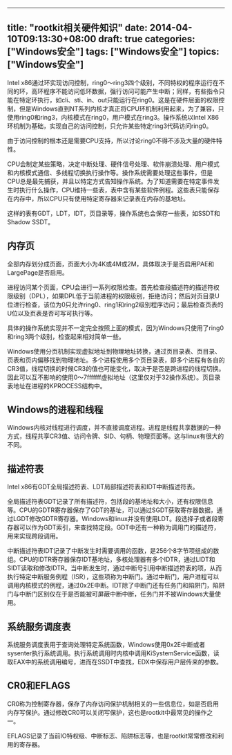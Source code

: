 
---
title: "rootkit相关硬件知识"
date: 2014-04-10T09:13:30+08:00
draft: true
categories: ["Windows安全"]
tags: ["Windows安全"]
topics: ["Windows安全"]
---

Intel x86通过环实现访问控制，ring0～ring3四个级别，不同特权的程序运行在不同的环，高环程序不能访问低环数据，强行访问可能产生中断；同样，有些指令只能在特定环执行，如cli、sti、in、out只能运行在ring0。这是在硬件层面的权限控制，但是Windows直到NT系列内核才真正将CPU环机制利用起来，为了兼容，只使用ring0和ring3，内核模式在ring0，用户模式在ring3。操作系统以Intel X86环机制为基础，实现自己的访问控制，只允许某些特定ring3代码访问ring0。

<!--more-->

由于访问控制的根本还是需要CPU支持，所以讨论ring0不得不涉及大量的硬件特性。

CPU会制定某些策略，决定中断处理、硬件信号处理、软件崩溃处理、用户模式和内核模式通信、多线程切换执行操作等。操作系统需要处理这些事件，但是CPU总是最先捕获，并且以特定方式告知操作系统。为了知道需要在特定事件发生时执行什么操作，CPU维持一些表，表中含有某些软件例程。这些表只能保存在内存中，所以CPU只有使用特定寄存器来记录表在内存的基地址。

这样的表有GDT，LDT，IDT，页目录等，操作系统也会保存一些表，如SSDT和Shadow SSDT。

## 内存页
全部内存划分成页面，页面大小为4K或4M或2M，具体取决于是否启用PAE和LargePage是否启用。

进程访问某个页面，CPU会进行一系列权限检查。首先检查段描述符的描述符权限级别（DPL），如果DPL低于当前进程的权限级别，拒绝访问；然后对页目录U位进行检查，该位为0只允许ring0、ring1和ring2级别程序访问；最后检查页表的U位以及页表是否可写可执行等。

具体的操作系统实现并不一定完全按照上面的模式，因为Windows只使用了ring0和ring3两个级别，检查起来相对简单一些。

Windows使用分页机制实现虚拟地址到物理地址转换，通过页目录表、页目录、页表和页内偏移找到物理地址。多个进程使用多个页目录表，即多个进程有各自的CR3值，线程切换的时候CR3的值也可能变化，取决于是否是跨进程的线程切换。因此可以互不影响的使用0～7fffffff虚拟地址（这里仅对于32操作系统）。页目录表地址在进程的KPROCESS结构中。

## Windows的进程和线程
Windows内核对线程进行调度，并不直接调度进程。进程是线程共享数据的一种方式，线程共享CR3值、访问令牌、SID、句柄、物理页面等。这与linux有很大的不同。

## 描述符表
Intel x86有GDT全局描述符表、LDT局部描述符表和IDT中断描述符表。

全局描述符表GDT记录了所有描述符，包括段的基地址和大小，还有权限信息等。CPU的GDTR寄存器保存了GDT的基址，可以通过SGDT获取寄存器数据，通过LGDT修改GDTR寄存器。Windows和linux并没有使用LDT。段选择子或者段寄存器可以作为GDT索引，来查找特定段。GDT中还有一种称为调用门的描述符，用来实现跨段调用。

中断描述符表IDT记录了中断发生时需要调用的函数，是256个8字节项组成的数组。CPU的IDTR寄存器保存IDT基地址，多核处理器有多个IDTR，通过LIDT和SIDT读取和修改IDTR。当中断发生时，通过中断号引用中断描述符表的项，从而执行特定中断服务例程（ISR），这些项称为中断门。通过中断门，用户进程可以调用内核模式的例程，通过0x2E中断。IDT除了中断门还有任务门和陷阱门，陷阱门与中断门区别仅在于是否能被可屏蔽中断中断，任务门并不被Windows大量使用。

## 系统服务调度表
系统服务调度表用于查询处理特定系统函数，Windows使用0x2E中断或者sysenter执行系统调用。执行系统调用时内核中调用KiSystemService函数，读取EAX中的系统调用编号，进而在SSDT中查找，EDX中保存用户层传来的参数。

## CR0和EFLAGS
CR0称为控制寄存器，保存了内存访问保护机制相关的一些信息位，如是否启用内存写保护。通过修改CR0可以关闭写保护，这也是rootkit中最常见的操作之一。

EFLAGS记录了当前IO特权级、中断标志、陷阱标志等，也是rootkit常常修改和利用的寄存器。
